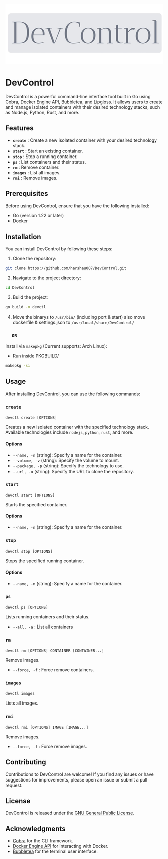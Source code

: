 ![DevControl](assets/DevControl.png)

# DevControl

DevControl is a powerful command-line interface tool built in Go using Cobra, Docker Engine API, Bubbletea, and Lipgloss. It allows users to create and manage isolated containers with their desired technology stacks, such as Node.js, Python, Rust, and more.

## Features

- **`create`** : Create a new isolated container with your desired technology stack.
- **`start`** : Start an existing container.
- **`stop`** : Stop a running container.
- **`ps`** : List containers and their status.
- **`rm`** : Remove container.
- **`images`** : List all images.
- **`rmi`** : Remove images.

## Prerequisites

Before using DevControl, ensure that you have the following installed:

- Go (version 1.22 or later)
- Docker

## Installation

You can install DevControl by following these steps:

1. Clone the repository:

```bash
git clone https://github.com/harshau007/DevControl.git
```

2. Navigate to the project directory:

```bash
cd DevControl
```

3. Build the project:

```bash
go build -o devctl
```

4. Move the binarys to `/usr/bin/` (including port & start) also move dockerfile & settings.json to `/usr/local/share/DevControl/`

### &emsp; `OR`
Install via `makepkg` (Current supports: Arch Linux):
- Run inside PKGBUILD/
```bash
makepkg -si 
```
## Usage

After installing DevControl, you can use the following commands:

### `create`

```
devctl create [OPTIONS]
```

Creates a new isolated container with the specified technology stack. Available technologies include `nodejs`, `python`, `rust`, and more.

#### Options

- `--name, -n` (string): Specify a name for the container.
- `--volume, -v` (string): Specify the volume to mount.
- `--package, -p` (string): Specify the technology to use.
- `--url, -u` (string): Specify the URL to clone the repository.

### `start`

```
devctl start [OPTIONS]
```

Starts the specified container.
#### Options

- `--name, -n` (string): Specify a name for the container.

### `stop`

```
devctl stop [OPTIONS]
```

Stops the specified running container.
#### Options

- `--name, -n` (string): Specify a name for the container.
### `ps`

```
devctl ps [OPTIONS]
```

Lists running containers and their status.

- `--all, -a` : List all containers


### `rm`

```
devctl rm [OPTIONS] CONTAINER [CONTAINER...]
```

Remove images.
- `--force, -f` : Force remove containers.

### `images`

```
devctl images
```

Lists all images.

### `rmi`

```
devctl rmi [OPTIONS] IMAGE [IMAGE...]
```

Remove images.
- `--force, -f` : Force remove images.

## Contributing

Contributions to DevControl are welcome! If you find any issues or have suggestions for improvements, please open an issue or submit a pull request.

## License

DevControl is released under the [GNU General Public License](LICENSE).

## Acknowledgments

- [Cobra](https://github.com/spf13/cobra) for the CLI framework.
- [Docker Engine API](https://docs.docker.com/engine/api/) for interacting with Docker.
- [Bubbletea](https://github.com/charmbracelet/bubbletea) for the terminal user interface.
